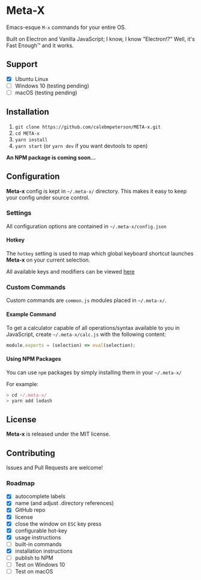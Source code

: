 # Meta-X

Emacs-esque `M-x` commands for your entire OS.

Built on Electron and Vanilla JavaScript; I know, I know "Electron!?" Well, it's Fast Enough&trade; and it works.

## Support

- [x] Ubuntu Linux
- [ ] Windows 10 (testing pending)
- [ ] macOS (testing pending)

## Installation

1. `git clone https://github.com/calebmpeterson/META-x.git`
2. `cd META-x`
3. `yarn install`
4. `yarn start` (or `yarn dev` if you want devtools to open)

**An NPM package is coming soon...**

## Configuration

**Meta-x** config is kept in `~/.meta-x/` directory. This makes it easy to keep your config under source control.

### Settings

All configuration options are contained in `~/.meta-x/config.json`

#### Hotkey

The `hotkey` setting is used to map which global keyboard shortcut launches **Meta-x** on your current selection.

All available keys and modifiers can be viewed [here](https://www.electronjs.org/docs/api/accelerator#available-modifiers)

### Custom Commands

Custom commands are `common.js` modules placed in `~/.meta-x/`.

#### Example Command

To get a calculator capable of all operations/syntax available to you in JavaScript, create `~/.meta-x/calc.js` with the following content:

```js
module.exports = (selection) => eval(selection);
```

#### Using NPM Packages

You can use `npm` packages by simply installing them in your `~/.meta-x/`

For example:

```js
> cd ~/.meta-x/
> yarn add lodash
```

## License

**Meta-x** is released under the MIT license.

## Contributing

Issues and Pull Requests are welcome!

### Roadmap

- [x] autocomplete labels
- [x] name (and adjust .directory references)
- [x] GitHub repo
- [x] license
- [x] close the window on `ESC` key press
- [x] configurable hot-key
- [x] usage instructions
- [ ] built-in commands
- [x] installation instructions
- [ ] publish to NPM
- [ ] Test on Windows 10
- [ ] Test on macOS
